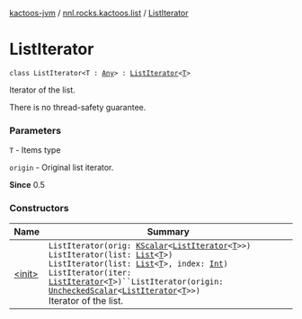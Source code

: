 [kactoos-jvm](../../index.md) / [nnl.rocks.kactoos.list](../index.md) / [ListIterator](./index.md)

# ListIterator

`class ListIterator<T : `[`Any`](https://kotlinlang.org/api/latest/jvm/stdlib/kotlin/-any/index.html)`> : `[`ListIterator`](https://kotlinlang.org/api/latest/jvm/stdlib/kotlin.collections/-list-iterator/index.html)`<`[`T`](index.md#T)`>`

Iterator of the list.

There is no thread-safety guarantee.

### Parameters

`T` - Items type

`origin` - Original list iterator.

**Since**
0.5

### Constructors

| Name | Summary |
|---|---|
| [&lt;init&gt;](-init-.md) | `ListIterator(orig: `[`KScalar`](../../nnl.rocks.kactoos/-k-scalar.md)`<`[`ListIterator`](https://kotlinlang.org/api/latest/jvm/stdlib/kotlin.collections/-list-iterator/index.html)`<`[`T`](index.md#T)`>>)`<br>`ListIterator(list: `[`List`](https://kotlinlang.org/api/latest/jvm/stdlib/kotlin.collections/-list/index.html)`<`[`T`](index.md#T)`>)`<br>`ListIterator(list: `[`List`](https://kotlinlang.org/api/latest/jvm/stdlib/kotlin.collections/-list/index.html)`<`[`T`](index.md#T)`>, index: `[`Int`](https://kotlinlang.org/api/latest/jvm/stdlib/kotlin/-int/index.html)`)`<br>`ListIterator(iter: `[`ListIterator`](https://kotlinlang.org/api/latest/jvm/stdlib/kotlin.collections/-list-iterator/index.html)`<`[`T`](index.md#T)`>)``ListIterator(origin: `[`UncheckedScalar`](../../nnl.rocks.kactoos.scalar/-unchecked-scalar/index.md)`<`[`ListIterator`](https://kotlinlang.org/api/latest/jvm/stdlib/kotlin.collections/-list-iterator/index.html)`<`[`T`](index.md#T)`>>)`<br>Iterator of the list. |
